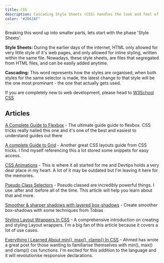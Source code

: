 ```yaml
---
title: CSS
description: Cascading Style Sheets (CSS) handles the look and feel of a web page and tells the browser how to display the text and other content that you write in HTML.
color: "#2062AF"
---
```


Breaking this word up into smaller parts, lets start with the phase 'Style Sheets'.

**Style Sheets:** During the earlier days of the internet, HTML only allowed for very little style of it's web pages, and only allowed for inline styling, written within the same file. Nowadays, these style sheets, are files that segregated from HTML files, and can be easily added anytime.

**Cascading:** This word represents how the styles are organised, when both styles for the same selector is made, the latest change to that style will be the one most prominant - the one that actually gets used.

If you are completely new to web development, please head to [W3School CSS](https://www.w3schools.com/css/)

## Articles

[A Complete Guide to Flexbox](https://css-tricks.com/snippets/css/a-guide-to-flexbox/) - The ultimate guide guide to flexbox. CSS tricks really nailed this one and it's one of the best and easiest to understand guides out there

[A complete Guide to Grid](https://css-tricks.com/snippets/css/complete-guide-grid/) - Another great CSS layouts guide from CSS tricks. I find myself referencing this a lot stored some snippets for easy access.

[CSS Animations](https://www.youtube.com/watch?v=8kK-cA99SA0&list=PLqGj3iMvMa4LvJ8VctoXnPI0dtE40wfid) - This is where it all started for me and Devtips holds a very dear place in my heart. A lot of it may be outdated but I'm leaving it here for the memories.

[Pseudo Class Selectors](https://css-tricks.com/pseudo-class-selectors/) - Pseudo classed are incredibly powerful things. I use :after and :before all of the time. This article will help you learn about that and more.

[Smoother & sharper shadows with layered box-shadows](https://tobiasahlin.com/blog/layered-smooth-box-shadows/) - Create smoother box-shadows with some techniques from Tobias

[Styling Layout Wrappers In CSS](https://ishadeed.com/article/styling-wrappers-css) - A comprehensive introduction on creating and styling Layout wrappers. I'm a big fan of this article because it covers a lot of use cases.

[Everything I Learned About min(), max(), clamp() In CSS](https://ishadeed.com/article/css-min-max-clamp/) - Ahmed has wrote a great post for those wanting to familiarise themselves with min(), max() and clamp() css functions. I'm excited for this addition to the language and it will revolutionise responsive declarations.
